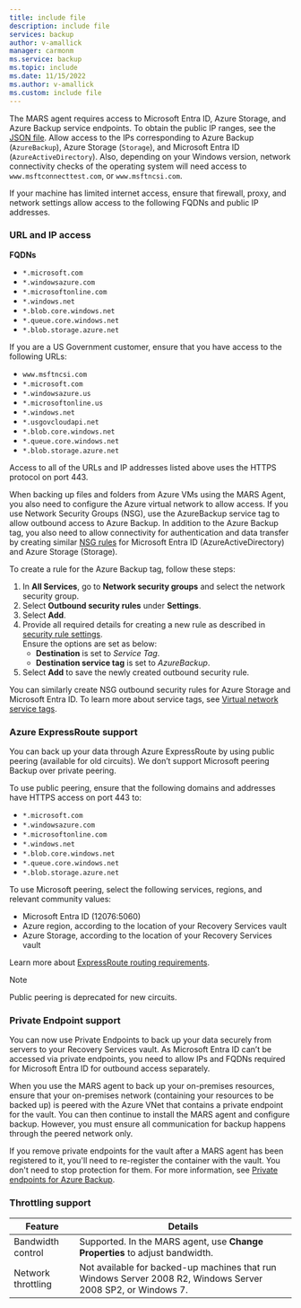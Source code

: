 ```yaml
---
title: include file
description: include file
services: backup
author: v-amallick
manager: carmonm
ms.service: backup
ms.topic: include
ms.date: 11/15/2022
ms.author: v-amallick
ms.custom: include file
---
```


The MARS agent requires access to Microsoft Entra ID, Azure Storage, and Azure Backup service endpoints. To obtain the public IP ranges, see the [JSON file](https://www.microsoft.com/en-us/download/confirmation.aspx?id=56519&preserveview=true). Allow access to the IPs corresponding to Azure Backup (`AzureBackup`), Azure Storage (`Storage`), and Microsoft Entra ID (`AzureActiveDirectory`). Also, depending on your Windows version, network connectivity checks of the operating system will need access to `www.msftconnecttest.com`, or `www.msftncsi.com`.

If your machine has limited internet access, ensure that firewall, proxy, and network settings allow access to the following FQDNs and public IP addresses.

### URL and IP access

**FQDNs**

- `*.microsoft.com`
- `*.windowsazure.com`
- `*.microsoftonline.com`
- `*.windows.net`
- `*.blob.core.windows.net`
- `*.queue.core.windows.net`
- `*.blob.storage.azure.net`

If you are a US Government customer, ensure that you have access to the following URLs:

- `www.msftncsi.com`
- `*.microsoft.com`
- `*.windowsazure.us`
- `*.microsoftonline.us`
- `*.windows.net`
- `*.usgovcloudapi.net`
- `*.blob.core.windows.net`
- `*.queue.core.windows.net`
- `*.blob.storage.azure.net`

Access to all of the URLs and IP addresses listed above uses the HTTPS protocol on port 443.

When backing up files and folders from Azure VMs using the MARS Agent, you also need to configure the Azure virtual network to allow access. If you use Network Security Groups (NSG), use the AzureBackup service tag to allow outbound access to Azure Backup. In addition to the Azure Backup tag, you also need to allow connectivity for authentication and data transfer by creating similar [NSG rules](../articles/virtual-network/network-security-groups-overview.md#service-tags) for Microsoft Entra ID (AzureActiveDirectory) and Azure Storage (Storage).

To create a rule for the Azure Backup tag, follow these steps:

1. In **All Services**, go to **Network security groups** and select the network security group.
1. Select **Outbound security rules** under **Settings**.
1. Select **Add**.
1. Provide all required details for creating a new rule as described in [security rule settings](../articles/virtual-network/manage-network-security-group.md#security-rule-settings).<br>Ensure the options are set as below:
   - **Destination** is set to _Service Tag_.
   - **Destination service tag** is set to _AzureBackup_.
1. Select **Add** to save the newly created outbound security rule.

You can similarly create NSG outbound security rules for Azure Storage and Microsoft Entra ID. To learn more about service tags, see [Virtual network service tags](../articles/virtual-network/service-tags-overview.md).

### Azure ExpressRoute support

You can back up your data through Azure ExpressRoute by using public peering (available for old circuits). We don’t support Microsoft peering Backup over private peering.

To use public peering, ensure that the following domains and addresses have HTTPS access on port 443 to:

- `*.microsoft.com`
- `*.windowsazure.com`
- `*.microsoftonline.com`
- `*.windows.net`
- `*.blob.core.windows.net`
- `*.queue.core.windows.net`
- `*.blob.storage.azure.net`

To use Microsoft peering, select the following services, regions, and relevant community values:
- Microsoft Entra ID (12076:5060)
- Azure region, according to the location of your Recovery Services vault
- Azure Storage, according to the location of your Recovery Services vault

Learn more about [ExpressRoute routing requirements](../articles/expressroute/expressroute-routing.md#bgp).

>[!NOTE]
>Public peering is deprecated for new circuits.


### Private Endpoint support

You can now use Private Endpoints to back up your data securely from servers to your Recovery Services vault. As Microsoft Entra ID can’t be accessed via private endpoints, you need to allow IPs and FQDNs required for Microsoft Entra ID for outbound access separately.

When you use the MARS agent to back up your on-premises resources, ensure that your on-premises network (containing your resources to be backed up) is peered with the Azure VNet that contains a private endpoint for the vault. You can then continue to install the MARS agent and configure backup. However, you must ensure all communication for backup happens through the peered network only.

If you remove private endpoints for the vault after a MARS agent has been registered to it, you'll need to re-register the container with the vault. You don't need to stop protection for them. For more information, see [Private endpoints for Azure Backup](../articles/backup/private-endpoints.md).

### Throttling support

| Feature | Details |
|---|---|
| Bandwidth control | Supported. In the MARS agent, use **Change Properties** to adjust bandwidth. |
| Network throttling | Not available for backed-up machines that run Windows Server 2008 R2, Windows Server 2008 SP2, or Windows 7. |
